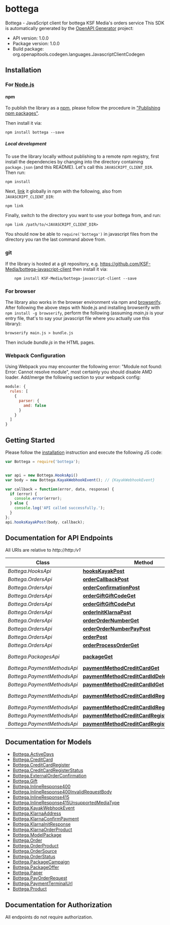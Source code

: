 # bottega

Bottega - JavaScript client for bottega
KSF Media's orders service
This SDK is automatically generated by the [OpenAPI Generator](https://openapi-generator.tech) project:

- API version: 1.0.0
- Package version: 1.0.0
- Build package: org.openapitools.codegen.languages.JavascriptClientCodegen

## Installation

### For [Node.js](https://nodejs.org/)

#### npm

To publish the library as a [npm](https://www.npmjs.com/), please follow the procedure in ["Publishing npm packages"](https://docs.npmjs.com/getting-started/publishing-npm-packages).

Then install it via:

```shell
npm install bottega --save
```

##### Local development

To use the library locally without publishing to a remote npm registry, first install the dependencies by changing into the directory containing `package.json` (and this README). Let's call this `JAVASCRIPT_CLIENT_DIR`. Then run:

```shell
npm install
```

Next, [link](https://docs.npmjs.com/cli/link) it globally in npm with the following, also from `JAVASCRIPT_CLIENT_DIR`:

```shell
npm link
```

Finally, switch to the directory you want to use your bottega from, and run:

```shell
npm link /path/to/<JAVASCRIPT_CLIENT_DIR>
```

You should now be able to `require('bottega')` in javascript files from the directory you ran the last command above from.

### git

If the library is hosted at a git repository, e.g. https://github.com/KSF-Media/bottega-javascript-client
then install it via:

```shell
    npm install KSF-Media/bottega-javascript-client --save
```

### For browser

The library also works in the browser environment via npm and [browserify](http://browserify.org/). After following the above steps with Node.js and installing browserify with `npm install -g browserify`, perform the following (assuming *main.js* is your entry file, that's to say your javascript file where you actually use this library):

```shell
browserify main.js > bundle.js
```

Then include *bundle.js* in the HTML pages.

### Webpack Configuration

Using Webpack you may encounter the following error: "Module not found: Error:
Cannot resolve module", most certainly you should disable AMD loader. Add/merge
the following section to your webpack config:

```javascript
module: {
  rules: [
    {
      parser: {
        amd: false
      }
    }
  ]
}
```

## Getting Started

Please follow the [installation](#installation) instruction and execute the following JS code:

```javascript
var Bottega = require('bottega');


var api = new Bottega.HooksApi()
var body = new Bottega.KayakWebhookEvent(); // {KayakWebhookEvent} 

var callback = function(error, data, response) {
  if (error) {
    console.error(error);
  } else {
    console.log('API called successfully.');
  }
};
api.hooksKayakPost(body, callback);

```

## Documentation for API Endpoints

All URIs are relative to *http://http:/v1*

Class | Method | HTTP request | Description
------------ | ------------- | ------------- | -------------
*Bottega.HooksApi* | [**hooksKayakPost**](docs/HooksApi.md#hooksKayakPost) | **POST** /hooks/kayak | 
*Bottega.OrdersApi* | [**orderCallbackPost**](docs/OrdersApi.md#orderCallbackPost) | **POST** /order/callback | 
*Bottega.OrdersApi* | [**orderConfirmationPost**](docs/OrdersApi.md#orderConfirmationPost) | **POST** /order/confirmation | 
*Bottega.OrdersApi* | [**orderGiftGiftCodeGet**](docs/OrdersApi.md#orderGiftGiftCodeGet) | **GET** /order/gift/{giftCode} | 
*Bottega.OrdersApi* | [**orderGiftGiftCodePut**](docs/OrdersApi.md#orderGiftGiftCodePut) | **PUT** /order/gift/{giftCode} | 
*Bottega.OrdersApi* | [**orderInitKlarnaPost**](docs/OrdersApi.md#orderInitKlarnaPost) | **POST** /order/initKlarna | 
*Bottega.OrdersApi* | [**orderOrderNumberGet**](docs/OrdersApi.md#orderOrderNumberGet) | **GET** /order/{orderNumber} | 
*Bottega.OrdersApi* | [**orderOrderNumberPayPost**](docs/OrdersApi.md#orderOrderNumberPayPost) | **POST** /order/{orderNumber}/pay | 
*Bottega.OrdersApi* | [**orderPost**](docs/OrdersApi.md#orderPost) | **POST** /order | 
*Bottega.OrdersApi* | [**orderProcessOrderGet**](docs/OrdersApi.md#orderProcessOrderGet) | **GET** /order/processOrder | 
*Bottega.PackagesApi* | [**packageGet**](docs/PackagesApi.md#packageGet) | **GET** /package | Get all packages
*Bottega.PaymentMethodsApi* | [**paymentMethodCreditCardGet**](docs/PaymentMethodsApi.md#paymentMethodCreditCardGet) | **GET** /paymentMethod/creditCard | 
*Bottega.PaymentMethodsApi* | [**paymentMethodCreditCardIdDelete**](docs/PaymentMethodsApi.md#paymentMethodCreditCardIdDelete) | **DELETE** /paymentMethod/creditCard/{id} | 
*Bottega.PaymentMethodsApi* | [**paymentMethodCreditCardIdGet**](docs/PaymentMethodsApi.md#paymentMethodCreditCardIdGet) | **GET** /paymentMethod/creditCard/{id} | 
*Bottega.PaymentMethodsApi* | [**paymentMethodCreditCardIdRegisterNumberGet**](docs/PaymentMethodsApi.md#paymentMethodCreditCardIdRegisterNumberGet) | **GET** /paymentMethod/creditCard/{id}/register/{number} | 
*Bottega.PaymentMethodsApi* | [**paymentMethodCreditCardIdRegisterPost**](docs/PaymentMethodsApi.md#paymentMethodCreditCardIdRegisterPost) | **POST** /paymentMethod/creditCard/{id}/register | 
*Bottega.PaymentMethodsApi* | [**paymentMethodCreditCardRegisterPost**](docs/PaymentMethodsApi.md#paymentMethodCreditCardRegisterPost) | **POST** /paymentMethod/creditCard/register | 
*Bottega.PaymentMethodsApi* | [**paymentMethodCreditCardRegisterProcessGet**](docs/PaymentMethodsApi.md#paymentMethodCreditCardRegisterProcessGet) | **GET** /paymentMethod/creditCard/register/process | 


## Documentation for Models

 - [Bottega.ActiveDays](docs/ActiveDays.md)
 - [Bottega.CreditCard](docs/CreditCard.md)
 - [Bottega.CreditCardRegister](docs/CreditCardRegister.md)
 - [Bottega.CreditCardRegisterStatus](docs/CreditCardRegisterStatus.md)
 - [Bottega.ExternalOrderConfirmation](docs/ExternalOrderConfirmation.md)
 - [Bottega.Gift](docs/Gift.md)
 - [Bottega.InlineResponse400](docs/InlineResponse400.md)
 - [Bottega.InlineResponse400InvalidRequestBody](docs/InlineResponse400InvalidRequestBody.md)
 - [Bottega.InlineResponse415](docs/InlineResponse415.md)
 - [Bottega.InlineResponse415UnsupportedMediaType](docs/InlineResponse415UnsupportedMediaType.md)
 - [Bottega.KayakWebhookEvent](docs/KayakWebhookEvent.md)
 - [Bottega.KlarnaAddress](docs/KlarnaAddress.md)
 - [Bottega.KlarnaConfirmPayment](docs/KlarnaConfirmPayment.md)
 - [Bottega.KlarnaInitResponse](docs/KlarnaInitResponse.md)
 - [Bottega.KlarnaOrderProduct](docs/KlarnaOrderProduct.md)
 - [Bottega.ModelPackage](docs/ModelPackage.md)
 - [Bottega.Order](docs/Order.md)
 - [Bottega.OrderProduct](docs/OrderProduct.md)
 - [Bottega.OrderSource](docs/OrderSource.md)
 - [Bottega.OrderStatus](docs/OrderStatus.md)
 - [Bottega.PackageCampaign](docs/PackageCampaign.md)
 - [Bottega.PackageOffer](docs/PackageOffer.md)
 - [Bottega.Paper](docs/Paper.md)
 - [Bottega.PayOrderRequest](docs/PayOrderRequest.md)
 - [Bottega.PaymentTerminalUrl](docs/PaymentTerminalUrl.md)
 - [Bottega.Product](docs/Product.md)


## Documentation for Authorization

All endpoints do not require authorization.
